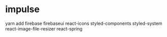 # impulse

yarn add firebase firebaseui react-icons styled-components styled-system react-image-file-resizer react-spring
